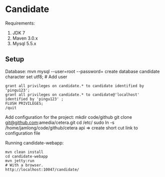 Candidate
=========

Requirements:
  1. JDK 7
  2. Maven 3.0.x
  3. Mysql 5.5.x

## Setup

Database:
mvn
    mysql --user=root --password=<your mysql root password>
    create database candidate character set utf8;
    # Add user

    grant all privileges on candidate.* to candidate identified by 'pingu123';
    grant all privileges on candidate.* to candidate@'localhost' identified by 'pingu123' ;
    FLUSH PRIVILEGES;
    /quit

Add configuration for the project:
    mkdir code/github 
    git clone git@github.com:amedia/cetera.git
    cd /etc/
    sudo ln -s /home/jamlong/code/github/cetera api  => create short cut link to configuration file

Running candidate-webapp:

    mvn clean install
    cd candidate-webapp
    mvn jetty:run
    # With a browser.
    http://localhost:10047/candidate/
    




